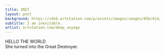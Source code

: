 ```yaml
---
title: INIT
layout: post
background: https://cdnb.artstation.com/p/assets/images/images/056/614/329/medium/deep-voyage-fantasy-waterfall-tavern.jpg?1669691893
subtitle: I am inevitable.
artist: artstation.com/deep_voyage
---
```

HELLO THE WORLD
<br/>She turned into the Great Destroyer.